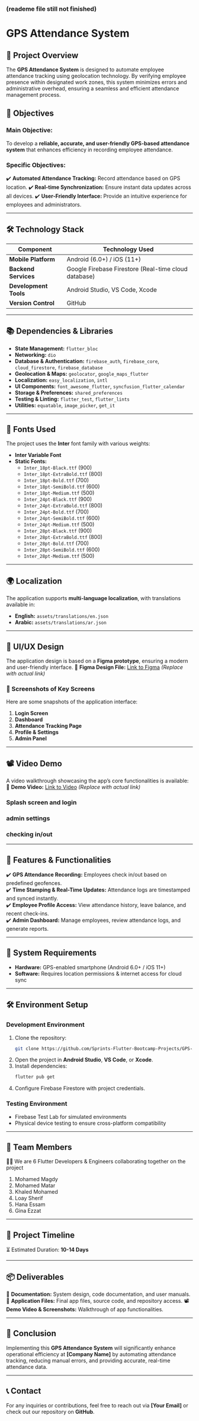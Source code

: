 ### (reademe file still not finished)

# GPS Attendance System

## 📌 Project Overview
The **GPS Attendance System** is designed to automate employee attendance tracking using geolocation technology. By verifying employee presence within designated work zones, this system minimizes errors and administrative overhead, ensuring a seamless and efficient attendance management process.



## 🎯 Objectives
### **Main Objective:**
To develop a **reliable, accurate, and user-friendly GPS-based attendance system** that enhances efficiency in recording employee attendance.

### **Specific Objectives:**
✔️ **Automated Attendance Tracking:** Record attendance based on GPS location.
✔️ **Real-time Synchronization:** Ensure instant data updates across all devices.
✔️ **User-Friendly Interface:** Provide an intuitive experience for employees and administrators.

---

## 🛠️ Technology Stack
| Component  | Technology Used  |
|------------|-----------------|
| **Mobile Platform** | Android (6.0+) / iOS (11+) |
| **Backend Services** | Google Firebase Firestore (Real-time cloud database) |
| **Development Tools** | Android Studio, VS Code, Xcode |
| **Version Control** | GitHub |

---

## 📚 Dependencies & Libraries
- **State Management:** `flutter_bloc`
- **Networking:** `dio`
- **Database & Authentication:** `firebase_auth`, `firebase_core`, `cloud_firestore`, `firebase_database`
- **Geolocation & Maps:** `geolocator`, `google_maps_flutter`
- **Localization:** `easy_localization`, `intl`
- **UI Components:** `font_awesome_flutter`, `syncfusion_flutter_calendar`
- **Storage & Preferences:** `shared_preferences`
- **Testing & Linting:** `flutter_test`, `flutter_lints`
- **Utilities:** `equatable`, `image_picker`, `get_it`

---

## 🎨 Fonts Used
The project uses the **Inter** font family with various weights:
- **Inter Variable Font**
- **Static Fonts:**
  - `Inter_18pt-Black.ttf` (900)
  - `Inter_18pt-ExtraBold.ttf` (800)
  - `Inter_18pt-Bold.ttf` (700)
  - `Inter_18pt-SemiBold.ttf` (600)
  - `Inter_18pt-Medium.ttf` (500)
  - `Inter_24pt-Black.ttf` (900)
  - `Inter_24pt-ExtraBold.ttf` (800)
  - `Inter_24pt-Bold.ttf` (700)
  - `Inter_24pt-SemiBold.ttf` (600)
  - `Inter_24pt-Medium.ttf` (500)
  - `Inter_28pt-Black.ttf` (900)
  - `Inter_28pt-ExtraBold.ttf` (800)
  - `Inter_28pt-Bold.ttf` (700)
  - `Inter_28pt-SemiBold.ttf` (600)
  - `Inter_28pt-Medium.ttf` (500)

---

## 🌍 Localization
The application supports **multi-language localization**, with translations available in:
- **English:** `assets/translations/en.json`
- **Arabic:** `assets/translations/ar.json`

---

## 🎨 UI/UX Design
The application design is based on a **Figma prototype**, ensuring a modern and user-friendly interface. 
📌 **Figma Design File:** [Link to Figma](#) *(Replace with actual link)*

### 📸 Screenshots of Key Screens
Here are some snapshots of the application interface:
1. **Login Screen**
2. **Dashboard**
3. **Attendance Tracking Page**
4. **Profile & Settings**
5. **Admin Panel**

---

## 📽️ Video Demo
A video walkthrough showcasing the app’s core functionalities is available: 
📌 **Demo Video:** [Link to Video](#) *(Replace with actual link)*

### Splash screen and login

### admin settings

### checking in/out

---

## 🚀 Features & Functionalities
✔️ **GPS Attendance Recording:** Employees check in/out based on predefined geofences.  
✔️ **Time Stamping & Real-Time Updates:** Attendance logs are timestamped and synced instantly.  
✔️ **Employee Profile Access:** View attendance history, leave balance, and recent check-ins.  
✔️ **Admin Dashboard:** Manage employees, review attendance logs, and generate reports.  

---

## 🔧 System Requirements
- **Hardware:** GPS-enabled smartphone (Android 6.0+ / iOS 11+)
- **Software:** Requires location permissions & internet access for cloud sync

---

## 🛠 Environment Setup
### **Development Environment**
1. Clone the repository:
   ```sh
   git clone https://github.com/Sprints-Flutter-Bootcamp-Projects/GPS-Attendance-App.git
   ```
2. Open the project in **Android Studio**, **VS Code**, or **Xcode**.
3. Install dependencies:
   ```sh
   flutter pub get
   ```
4. Configure Firebase Firestore with project credentials.

### **Testing Environment**
- Firebase Test Lab for simulated environments
- Physical device testing to ensure cross-platform compatibility

---

## 👥 Team Members
👨‍💻 We are 6 Flutter Developers & Engineers collaborating together on the project
1. Mohamed Magdy
2. Mohamed Matar
3. Khaled Mohamed
4. Loay Sherif
5. Hana Essam
6. Gina Ezzat

---

## 📅 Project Timeline
⏳ Estimated Duration: **10-14 Days**

---

## 📦 Deliverables
📄 **Documentation:** System design, code documentation, and user manuals.  
📂 **Application Files:** Final app files, source code, and repository access.
📽️ **Demo Video & Screenshots:** Walkthrough of app functionalities.

---

## 📌 Conclusion
Implementing this **GPS Attendance System** will significantly enhance operational efficiency at **[Company Name]** by automating attendance tracking, reducing manual errors, and providing accurate, real-time attendance data.

---

## 📞 Contact
For any inquiries or contributions, feel free to reach out via **[Your Email]** or check out our repository on **GitHub**.
